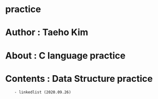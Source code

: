 # practice

# Author	:	Taeho Kim
# About		:	C language practice
# Contents	:	Data Structure practice
		- linkedlist (2020.09.26)
